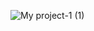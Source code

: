 ![My project-1 (1)](https://user-images.githubusercontent.com/97213130/201453160-6d835ba3-8074-47ba-88ee-6a3813b1b48b.png)
